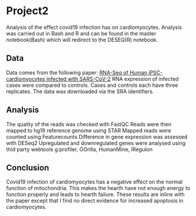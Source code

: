 # Project2

Analysis of the effect covid19 infection has on cardiomyocytes.
Analysis was carried out in Bash and R and can be found in the master notebook(Bash) which will redirect to the DESEQ(R) notebook.

Data
---
Data comes from the following paper: [RNA-Seq of Human iPSC-cardiomyocytes infected with SARS-CoV-2](https://www.ncbi.nlm.nih.gov/geo/query/acc.cgi?acc=GSE150392)
RNA expression of infected cases were compared to controls. Cases and controls each have three replicates.
The data was downloaded via the SRA identifiers.

Analysis
---
The quality of the reads was checked with FastQC
Reads were then mapped to hg19 reference genome using STAR
Mapped reads were counted using Featurecounts
Difference in gene expression was assessed with DESeq2
Upregulated and downregulated genes were analysed using thid party webtools g:profiler, GOrilla, HumanMine, IRegulon

Conclusion
---
Covid19 infection of cardiomyocytes has a negative effect on the normal function of mitochondria. This makes the hearth have not enough energy to function properly and leads to hearth failure. These results are inline with the paper except that I find no direct evidence for increased apoptosis in cardiomyocytes.
